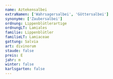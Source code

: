```yaml
---
name: Aztekensalbei
extraNamen: ['Wahrsagersalbei', 'Göttersalbei']
synonyme: ['Zaubersalbei']
ordnung: Lippenblütlerartige
ordnungLT: Lamiales
familie: Lippenblütler
familieLT: Lamiaceae
gattung: Salvia
art: divinorum
staude: false
preis: E
jahr: m
winter: false
karlsgarten: false
---
```


